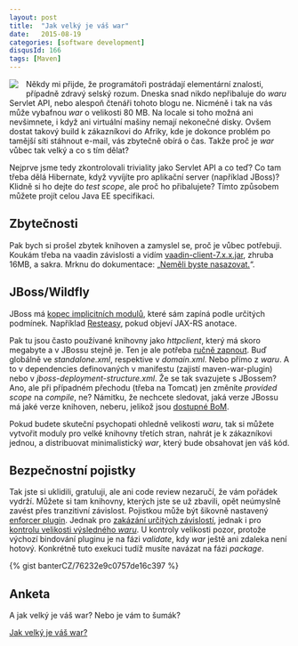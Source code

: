 ```yaml
---
layout: post
title:  "Jak velký je váš war"
date:   2015-08-19
categories: [software development]
disqusId: 166
tags: [Maven]
---
```

<div style="float: left; margin: 0 1em 1em 0; text-align: center;"><a href="https://commons.wikimedia.org/wiki/File:Nuvola_mimetypes_java_jar.png"><img src="https://upload.wikimedia.org/wikipedia/commons/8/8f/Nuvola_mimetypes_java_jar.png" /></a></div>Někdy mi přijde, že programátoři postrádají elementární znalosti, případně zdravý selský rozum. Dneska snad nikdo nepřibaluje do <em>waru</em> Servlet API, nebo alespoň čtenáři tohoto blogu ne. Nicméně i tak na vás může vybafnou <em>war</em> o velikosti 80&nbsp;MB. Na locale si toho možná ani nevšimnete, i když ani virtuální mašiny nemají nekonečné disky. Ovšem dostat takový build k zákazníkovi do Afriky, kde je dokonce problém po tamější síti stáhnout e-mail, vás zbytečně obírá o čas. Takže proč je <em>war</em> vůbec tak velký a co s tím dělat?
<!--more-->

Nejprve jsme tedy zkontrolovali triviality jako Servlet API a co teď? Co tam třeba dělá Hibernate, když vyvíjíte pro aplikační server (například JBoss)? Klidně si ho dejte do <em>test scope</em>, ale proč ho přibalujete? Tímto způsobem můžete projít celou Java EE specifikaci. 

Zbytečnosti
-------

Pak bych si prošel zbytek knihoven a zamyslel se, proč je vůbec potřebuji. Koukám třeba na vaadin závislosti a vidím <a href="http://mvnrepository.com/artifact/com.vaadin/vaadin-client/7.5.1">vaadin-client-7.x.x.jar</a>, zhruba 16MB, a sakra. Mrknu do dokumentace: „<a href="https://vaadin.com/book/vaadin7/-/page/getting-started.libraries.html">Neměli byste nasazovat.</a>“.

JBoss/Wildfly
-------

JBoss má <a href="https://docs.jboss.org/author/display/WFLY8/Implicit+module+dependencies+for+deployments">kopec implicitních modulů</a>, které sám zapíná podle určitých podmínek. Například <a href="http://resteasy.jboss.org/">Resteasy</a>, pokud objeví JAX-RS anotace.

Pak tu jsou často používané knihovny jako <em>httpclient</em>, který má skoro megabyte a v JBossu stejně je. Ten je ale potřeba <a href="https://docs.jboss.org/author/display/WFLY8/Class+Loading+in+WildFly">ručně zapnout</a>. Buď globálně ve <em>standalone.xml</em>, respektive v <em>domain.xml</em>. Nebo přímo z <em>waru</em>.
A to v dependencies definovaných v manifestu (zajistí maven-war-plugin) nebo v <em>jboss-deployment-structure.xml</em>. Že se tak svazujete s JBossem? Ano, ale při případném přechodu (třeba na Tomcat) jen změníte <em>provided scope</em> na <em>compile</em>, ne? Námitku, že nechcete sledovat, jaká verze JBossu má jaké verze knihoven, neberu, jelikož jsou <a href="http://www.mastertheboss.com/jboss-frameworks/maven-tutorials/jboss-maven/using-wildfly-boms">dostupné BoM</a>.

Pokud budete skuteční psychopati ohledně velikosti <em>waru</em>, tak si můžete vytvořit moduly pro velké knihovny třetích stran, nahrát je k zákazníkovi jednou, a distribuovat minimalistický <em>war</em>, který bude obsahovat jen váš kód.

Bezpečnostní pojistky
-------

Tak jste si uklidili, gratuluji, ale ani code review nezaručí, že vám pořádek vydrží. Můžete si tam knihovny, kterých jste se už zbavili, opět neúmyslně zavést přes tranzitivní závislost. Pojistkou může být šikovně nastavený <a href="https://maven.apache.org/enforcer">enforcer plugin</a>. Jednak pro <a href="https://maven.apache.org/enforcer/enforcer-rules/bannedDependencies.html">zakázání určitých závislostí</a>, jednak i pro <a href="https://maven.apache.org/enforcer/enforcer-rules/requireFilesSize.html">kontrolu velikosti výsledného <em>waru</em></a>. U kontroly velikosti pozor, protože výchozí bindování pluginu je na fázi <em>validate</em>, kdy <em>war</em> ještě ani zdaleka není hotový. Konkrétně tuto exekuci tudíž musíte navázat na fázi <em>package</em>.

{% gist banterCZ/76232e9c0757de16c397 %}

Anketa
-------

A jak velký je váš war? Nebo je vám to šumák?

<script type="text/javascript" charset="utf-8" src="https://static.polldaddy.com/p/9032740.js"></script>
<noscript><a href="http://polldaddy.com/poll/9032740/">Jak velký je váš war?</a></noscript>